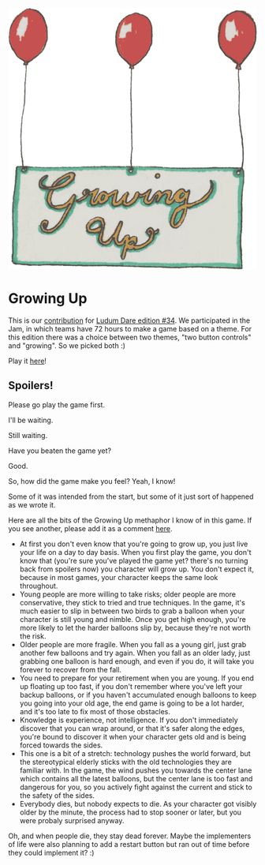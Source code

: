 ![Growing Up](img/title.png)

# Growing Up

This is our [contribution](http://ludumdare.com/compo/ludum-dare-34/?action=preview&uid=46246) for [Ludum Dare edition #34](http://ludumdare.com/compo/2015/12/09/welcome-to-ludum-dare-34/). We participated in the Jam, in which teams have 72 hours to make a game based on a theme. For this edition there was a choice between two themes, "two button controls" and "growing". So we picked both :)

Play it [here](http://gelisam.com/ludum-dare-34)!

## Spoilers!

Please go play the game first.

I'll be waiting.

Still waiting.

Have you beaten the game yet?

Good.

So, how did the game make you feel? Yeah, I know!

Some of it was intended from the start, but some of it just sort of happened as we wrote it.

Here are all the bits of the Growing Up methaphor I know of in this game. If you see another, please add it as a comment [here](http://ludumdare.com/compo/ludum-dare-34/?action=preview&uid=46246).

* At first you don't even know that you're going to grow up, you just live your life on a day to day basis. When you first play the game, you don't know that (you're sure you've played the game yet? there's no turning back from spoilers now) you character will grow up. You don't expect it, because in most games, your character keeps the same look throughout.
* Young people are more willing to take risks; older people are more conservative, they stick to tried and true techniques. In the game, it's much easier to slip in between two birds to grab a balloon when your character is still young and nimble. Once you get high enough, you're more likely to let the harder balloons slip by, because they're not worth the risk.
* Older people are more fragile. When you fall as a young girl, just grab another few balloons and try again. When you fall as an older lady, just grabbing one balloon is hard enough, and even if you do, it will take you forever to recover from the fall.
* You need to prepare for your retirement when you are young. If you end up floating up too fast, if you don't remember where you've left your backup balloons, or if you haven't accumulated enough balloons to keep you going into your old age, the end game is going to be a lot harder, and it's too late to fix most of those obstacles.
* Knowledge is experience, not intelligence. If you don't immediately discover that you can wrap around, or that it's safer along the edges, you're bound to discover it when your character gets old and is being forced towards the sides.
* This one is a bit of a stretch: technology pushes the world forward, but the stereotypical elderly sticks with the old technologies they are familiar with. In the game, the wind pushes you towards the center lane which contains all the latest balloons, but the center lane is too fast and dangerous for you, so you actively fight against the current and stick to the safety of the sides.
* Everybody dies, but nobody expects to die. As your character got visibly older by the minute, the process had to stop sooner or later, but you were probaly surprised anyway.

Oh, and when people die, they stay dead forever. Maybe the implementers of life were also planning to add a restart button but ran out of time before they could implement it? :)
